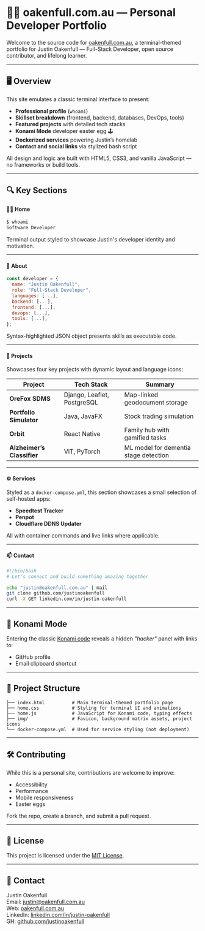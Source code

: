 # 🧑‍💻 oakenfull.com.au — Personal Developer Portfolio

Welcome to the source code for [oakenfull.com.au](https://oakenfull.com.au), a terminal-themed portfolio for Justin Oakenfull — Full-Stack Developer, open source contributor, and lifelong learner.

---

## 🖥️ Overview

This site emulates a classic terminal interface to present:

- **Professional profile** (`whoami`)
- **Skillset breakdown** (frontend, backend, databases, DevOps, tools)
- **Featured projects** with detailed tech stacks
- **Konami Mode** developer easter egg 🕹️
- **Dockerized services** powering Justin’s homelab
- **Contact and social links** via stylized bash script

All design and logic are built with HTML5, CSS3, and vanilla JavaScript — no frameworks or build tools.

---

## 🔍 Key Sections

#### 🧑‍💻 Home
```bash
$ whoami
Software Developer
```
Terminal output styled to showcase Justin's developer identity and motivation.

---

#### 📜 About

```js
const developer = {
  name: "Justin Oakenfull",
  role: "Full-Stack Developer",
  languages: [...],
  backend: [...],
  frontend: [...],
  devops: [...],
  tools: [...],
};
```

Syntax-highlighted JSON object presents skills as executable code.

---

#### 🚀 Projects

Showcases four key projects with dynamic layout and language icons:

| Project | Tech Stack | Summary |
|--------|------------|---------|
| **OreFox SDMS** | Django, Leaflet, PostgreSQL | Map-linked geodocument storage |
| **Portfolio Simulator** | Java, JavaFX | Stock trading simulation |
| **Orbit** | React Native | Family hub with gamified tasks |
| **Alzheimer’s Classifier** | ViT, PyTorch | ML model for dementia stage detection |

---

#### ⚙️ Services

Styled as a `docker-compose.yml`, this section showcases a small selection of self-hosted apps:

- **Speedtest Tracker**
- **Penpot**
- **Cloudflare DDNS Updater**

All with container commands and live links where applicable.

---

#### 📫 Contact

```bash
#!/bin/bash
# Let's connect and build something amazing together

echo "justin@oakenfull.com.au" | mail  
git clone github.com/justinoakenfull  
curl -X GET linkedin.com/in/justin-oakenfull  
```

---

## 🧩 Konami Mode

Entering the classic [Konami code](https://en.wikipedia.org/wiki/Konami_Code) reveals a hidden *"hacker"* panel with links to:

- GitHub profile  
- Email clipboard shortcut  

---

## 🔧 Project Structure

```
├── index.html          # Main terminal-themed portfolio page
├── home.css            # Styling for terminal UI and animations
├── home.js             # JavaScript for Konami code, typing effects
├── img/                # Favicon, background matrix assets, project icons
└── docker-compose.yml  # Used for service styling (not deployment)
```

---

## 🛠️ Contributing

While this is a personal site, contributions are welcome to improve:

- Accessibility  
- Performance  
- Mobile responsiveness  
- Easter eggs  

Fork the repo, create a branch, and submit a pull request.

---

## 📝 License

This project is licensed under the [MIT License](LICENSE).

---

## 👋 Contact

Justin Oakenfull  
Email: justin@oakenfull.com.au  
Web: [oakenfull.com.au](https://oakenfull.com.au)  
LinkedIn: [linkedin.com/in/justin-oakenfull](https://linkedin.com/in/justin-oakenfull)  
GH: [github.com/justinoakenfull](https://github.com/justinoakenfull)
